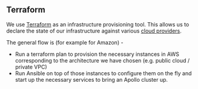 ## Terraform

We use [Terraform](https://www.terraform.io/) as an infrastructure provisioning tool. This allows us to declare the state of our infrastructure against various [cloud providers](https://www.terraform.io/docs/providers/index.html).

The general flow is (for example for Amazon) -

- Run a terraform plan to provision the necessary instances in AWS corresponding to the architecture we have chosen (e.g. public cloud / private VPC)
- Run Ansible on top of those instances to configure them on the fly and start up the necessary services to bring an Apollo cluster up.
